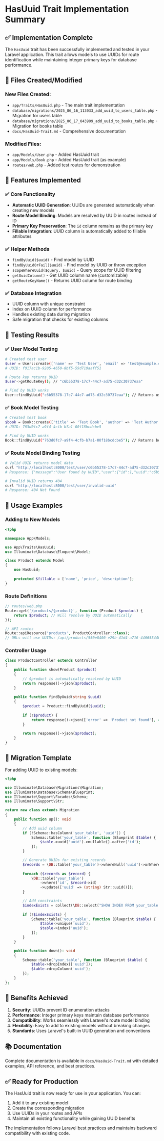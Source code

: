 # HasUuid Trait Implementation Summary

## ✅ Implementation Complete

The `HasUuid` trait has been successfully implemented and tested in your Laravel application. This trait allows models to use UUIDs for route identification while maintaining integer primary keys for database performance.

## 📁 Files Created/Modified

### New Files Created:
- `app/Traits/HasUuid.php` - The main trait implementation
- `database/migrations/2025_06_16_113033_add_uuid_to_users_table.php` - Migration for users table
- `database/migrations/2025_06_17_043909_add_uuid_to_books_table.php` - Migration for books table
- `docs/HasUuid-Trait.md` - Comprehensive documentation

### Modified Files:
- `app/Models/User.php` - Added HasUuid trait
- `app/Models/Book.php` - Added HasUuid trait (as example)
- `routes/web.php` - Added test routes for demonstration

## 🚀 Features Implemented

### ✅ Core Functionality
- **Automatic UUID Generation**: UUIDs are generated automatically when creating new models
- **Route Model Binding**: Models are resolved by UUID in routes instead of ID
- **Primary Key Preservation**: The `id` column remains as the primary key
- **Fillable Integration**: UUID column is automatically added to fillable attributes

### ✅ Helper Methods
- `findByUuid($uuid)` - Find model by UUID
- `findByUuidOrFail($uuid)` - Find model by UUID or throw exception
- `scopeWhereUuid($query, $uuid)` - Query scope for UUID filtering
- `getUuidColumn()` - Get UUID column name (customizable)
- `getRouteKeyName()` - Returns UUID column for route binding

### ✅ Database Integration
- UUID column with unique constraint
- Index on UUID column for performance
- Handles existing data during migration
- Safe migration that checks for existing columns

## 🧪 Testing Results

### ✅ User Model Testing
```bash
# Created test user
$user = User::create(['name' => 'Test User', 'email' => 'test@example.com', 'password' => 'password']);
# UUID: f017ac1b-9205-4650-8bf5-59d710aaff51

# Route key returns UUID
$user->getRouteKey(); // "c6b55378-17c7-44c7-ad75-d32c30737eaa"

# Find by UUID works
User::findByUuid("c6b55378-17c7-44c7-ad75-d32c30737eaa"); // Returns user model
```

### ✅ Book Model Testing
```bash
# Created test book
$book = Book::create(['title' => 'Test Book', 'author' => 'Test Author', 'description' => 'Test Description']);
# UUID: 763d0fc7-a9f4-4cfb-b7a1-00f18bcdcbe5

# Find by UUID works
Book::findByUuid("763d0fc7-a9f4-4cfb-b7a1-00f18bcdcbe5"); // Returns book model
```

### ✅ Route Model Binding Testing
```bash
# Valid UUID returns model data
curl "http://localhost:8000/test/user/c6b55378-17c7-44c7-ad75-d32c30737eaa"
# Response: {"message":"User found by UUID","user":{"id":1,"uuid":"c6b55378-17c7-44c7-ad75-d32c30737eaa",...}}

# Invalid UUID returns 404
curl "http://localhost:8000/test/user/invalid-uuid"
# Response: 404 Not Found
```

## 📖 Usage Examples

### Adding to New Models
```php
<?php

namespace App\Models;

use App\Traits\HasUuid;
use Illuminate\Database\Eloquent\Model;

class Product extends Model
{
    use HasUuid;
    
    protected $fillable = ['name', 'price', 'description'];
}
```

### Route Definitions
```php
// routes/web.php
Route::get('/products/{product}', function (Product $product) {
    return $product; // Will resolve by UUID automatically
});

// API routes
Route::apiResource('products', ProductController::class);
// URLs will use UUIDs: /api/products/550e8400-e29b-41d4-a716-446655440000
```

### Controller Usage
```php
class ProductController extends Controller
{
    public function show(Product $product)
    {
        // $product is automatically resolved by UUID
        return response()->json($product);
    }
    
    public function findByUuid(string $uuid)
    {
        $product = Product::findByUuid($uuid);
        
        if (!$product) {
            return response()->json(['error' => 'Product not found'], 404);
        }
        
        return response()->json($product);
    }
}
```

## 🔧 Migration Template

For adding UUID to existing models:

```php
<?php

use Illuminate\Database\Migrations\Migration;
use Illuminate\Database\Schema\Blueprint;
use Illuminate\Support\Facades\Schema;
use Illuminate\Support\Str;

return new class extends Migration
{
    public function up(): void
    {
        // Add uuid column
        if (!Schema::hasColumn('your_table', 'uuid')) {
            Schema::table('your_table', function (Blueprint $table) {
                $table->uuid('uuid')->nullable()->after('id');
            });
        }

        // Generate UUIDs for existing records
        $records = \DB::table('your_table')->whereNull('uuid')->orWhere('uuid', '')->get();
        
        foreach ($records as $record) {
            \DB::table('your_table')
                ->where('id', $record->id)
                ->update(['uuid' => (string) Str::uuid()]);
        }

        // Add constraints
        $indexExists = collect(\DB::select("SHOW INDEX FROM your_table WHERE Column_name = 'uuid'"))->isNotEmpty();
        
        if (!$indexExists) {
            Schema::table('your_table', function (Blueprint $table) {
                $table->unique('uuid');
                $table->index('uuid');
            });
        }
    }

    public function down(): void
    {
        Schema::table('your_table', function (Blueprint $table) {
            $table->dropIndex(['uuid']);
            $table->dropColumn('uuid');
        });
    }
};
```

## 🎯 Benefits Achieved

1. **Security**: UUIDs prevent ID enumeration attacks
2. **Performance**: Integer primary keys maintain database performance
3. **Compatibility**: Works seamlessly with Laravel's route model binding
4. **Flexibility**: Easy to add to existing models without breaking changes
5. **Standards**: Uses Laravel's built-in UUID generation and conventions

## 📚 Documentation

Complete documentation is available in `docs/HasUuid-Trait.md` with detailed examples, API reference, and best practices.

## ✅ Ready for Production

The HasUuid trait is now ready for use in your application. You can:

1. Add it to any existing model
2. Create the corresponding migration
3. Use UUIDs in your routes and APIs
4. Maintain all existing functionality while gaining UUID benefits

The implementation follows Laravel best practices and maintains backward compatibility with existing code.
